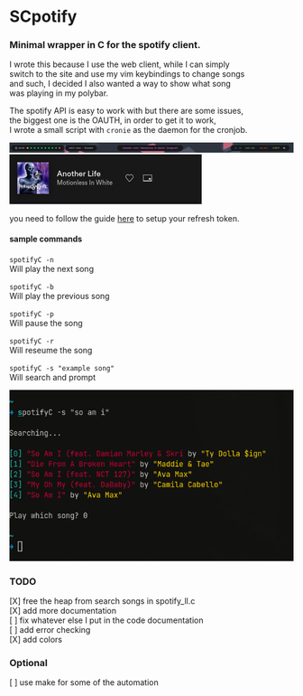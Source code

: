 # SCpotify

### Minimal wrapper in C for the spotify client. 

I wrote this because I use the web client, while I can simply  
switch to the site and use my vim keybindings to change songs  
and such, I decided I also wanted a way to show what song  
was playing in my polybar.  

The spotify API is easy to work with but there are some issues,  
the biggest one is the OAUTH, in order to get it to work,  
I wrote a small script with `cronie` as the daemon for the cronjob.  

![sample 1](samples/2021-07-15_18-34.png)
![sample 2](samples/2021-07-15_18-34_1.png)

you need to follow the guide [here](https://developer.spotify.com/documentation/general/guides/authorization-guide/) to setup your refresh token.

#### sample commands
`spotifyC -n`  
Will play the next song  

`spotifyC -b`  
Will play the previous song  

`spotifyC -p`  
Will pause the song  

`spotifyC -r`  
Will reseume the song  
  
`spotifyC -s "example song"`  
Will search and prompt  

![sample 3](samples/2021-07-26_17-34.png)

### TODO
[X] free the heap from search songs in spotify_ll.c  
[X] add more documentation  
[ ] fix whatever else I put in the code documentation  
[ ] add error checking  
[X] add colors

### Optional  
[ ] use make for some of the automation
